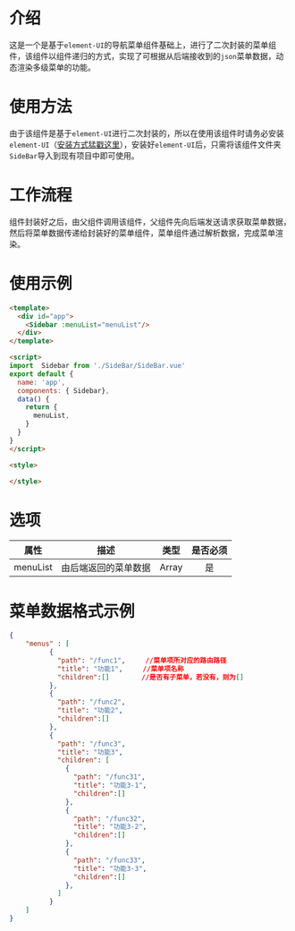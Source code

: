 # 介绍

这是一个是基于`element-UI`的导航菜单组件基础上，进行了二次封装的菜单组件，该组件以组件递归的方式，实现了可根据从后端接收到的`json`菜单数据，动态渲染多级菜单的功能。

# 使用方法

由于该组件是基于`element-UI`进行二次封装的，所以在使用该组件时请务必安装`element-UI`（[安装方式猛戳这里](http://element-cn.eleme.io/#/zh-CN/component/installation)），安装好`element-UI`后，只需将该组件文件夹`SideBar`导入到现有项目中即可使用。

# 工作流程

组件封装好之后，由父组件调用该组件，父组件先向后端发送请求获取菜单数据，然后将菜单数据传递给封装好的菜单组件，菜单组件通过解析数据，完成菜单渲染。

# 使用示例



```html
<template>
  <div id="app">
    <Sidebar :menuList="menuList"/>
  </div>
</template>

<script>
import  Sidebar from './SideBar/SideBar.vue'
export default {
  name: 'app',
  components: { Sidebar},
  data() {
    return {
      menuList,
    }
  }
}
</script>

<style>

</style>

```

# 选项

|   属性   |         描述         | 类型  | 是否必须 |
| :------: | :------------------: | :---: | :------: |
| menuList | 由后端返回的菜单数据 | Array |    是    |

# 菜单数据格式示例

```json
{
    "menus" : [
          {
            "path": "/func1",     //菜单项所对应的路由路径
            "title": "功能1",     //菜单项名称
            "children":[]        //是否有子菜单，若没有，则为[]
          },
          {
            "path": "/func2",
            "title": "功能2",
            "children":[]
          },
          {
            "path": "/func3",
            "title": "功能3",
            "children": [
              {
                "path": "/func31",
                "title": "功能3-1",
                "children":[]
              },
              {
                "path": "/func32",
                "title": "功能3-2",
                "children":[]
              },
              {
                "path": "/func33",
                "title": "功能3-3",
                "children":[]
              },
            ]
          }
    ]
}